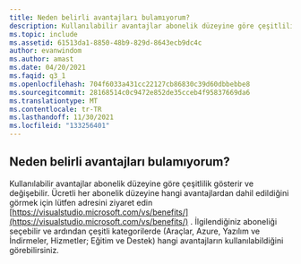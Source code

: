 ```yaml
---
title: Neden belirli avantajları bulamıyorum?
description: Kullanılabilir avantajlar abonelik düzeyine göre çeşitlilik gösterir ve değişebilir. Her abonelik düzeyine hangi avantajların dahil edildiğini görmek...
ms.topic: include
ms.assetid: 61513da1-8850-48b9-829d-8643ecb9dc4c
author: evanwindom
ms.author: amast
ms.date: 04/20/2021
ms.faqid: q3_1
ms.openlocfilehash: 704f6033a431cc22127cb86830c39d60dbbebbe8
ms.sourcegitcommit: 28168514c0c9472e852de35cceb4f95837669da6
ms.translationtype: MT
ms.contentlocale: tr-TR
ms.lasthandoff: 11/30/2021
ms.locfileid: "133256401"
---
```

## <a name="why-cant-i-find-certain-benefits"></a>Neden belirli avantajları bulamıyorum? 

Kullanılabilir avantajlar abonelik düzeyine göre çeşitlilik gösterir ve değişebilir. Ücretli her abonelik düzeyine hangi avantajlardan dahil edildiğini görmek için lütfen adresini ziyaret edin [https://visualstudio.microsoft.com/vs/benefits/](https://visualstudio.microsoft.com/vs/benefits/) . İlgilendiğiniz aboneliği seçebilir ve ardından çeşitli kategorilerde (Araçlar, Azure, Yazılım ve İndirmeler, Hizmetler; Eğitim ve Destek) hangi avantajların kullanılabildiğini görebilirsiniz.
